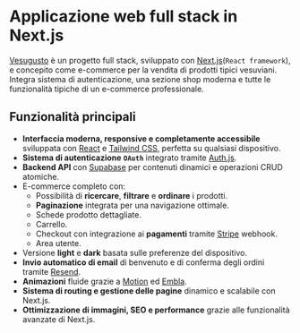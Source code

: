 # Applicazione web full stack in Next.js

[Vesugusto](https://www.vesugusto.dev) è un progetto full stack, sviluppato con [Next.js](https://nextjs.org)(`React framework`), e concepito come e-commerce per la vendita di prodotti tipici vesuviani. Integra sistema di autenticazione, una sezione shop moderna e tutte le funzionalità tipiche di un e-commerce professionale.

## Funzionalità principali

- **Interfaccia moderna, responsive e completamente accessibile** sviluppata con [React](https://react.dev/) e [Tailwind CSS](https://tailwindcss.com/), perfetta su qualsiasi dispositivo.
- **Sistema di autenticazione** **`OAuth`** integrato tramite [Auth.js](https://authjs.dev/).
- **Backend API** con [Supabase](https://supabase.com/) per contenuti dinamici e operazioni CRUD atomiche.
- E-commerce completo con:
  - Possibilità di **ricercare**, **filtrare** e **ordinare** i prodotti.
  - **Paginazione** integrata per una navigazione ottimale.
  - Schede prodotto dettagliate.
  - Carrello.
  - Checkout con integrazione ai **pagamenti** tramite [Stripe](https://stripe.com) webhook.
  - Area utente.
- Versione **light** e **dark** basata sulle preferenze del dispositivo.
- **Invio automatico di email** di benvenuto e di conferma degli ordini tramite [Resend](https://resend.com/).
- **Animazioni** fluide grazie a [Motion](https://motion.dev/) ed [Embla](https://www.embla-carousel.com/).
- **Sistema di routing e gestione delle pagine** dinamico e scalabile con Next.js.
- **Ottimizzazione di immagini, SEO e performance** grazie alle funzionalità avanzate di Next.js.
